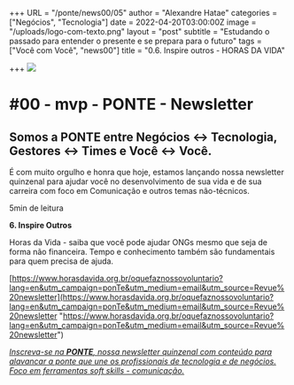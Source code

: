 +++
URL = "/ponte/news00/05"
author = "Alexandre Hatae"
categories = ["Negócios", "Tecnologia"]
date = 2022-04-20T03:00:00Z
image = "/uploads/logo-com-texto.png"
layout = "post"
subtitle = "Estudando o passado para entender o presente e se prepara para o futuro"
tags = ["Você com Você", "news00"]
title = "0.6. Inspire outros - HORAS DA VIDA"

+++
![](/uploads/logo-com-texto.png)

# #00 - mvp - PONTE - Newsletter

## Somos a PONTE entre Negócios ↔ Tecnologia, Gestores ↔ Times e Você ↔ Você.

É com muito orgulho e honra que hoje, estamos lançando nossa newsletter quinzenal para ajudar você no desenvolvimento de sua vida e de sua carreira com foco em Comunicação e outros temas não-técnicos.

5min de leitura

**6. Inspire Outros**

Horas da Vida - saiba que você pode ajudar ONGs mesmo que seja de forma não financeira. Tempo e conhecimento também são fundamentais para quem precisa de ajuda.

[https://www.horasdavida.org.br/oquefaznossovoluntario?lang=en&utm_campaign=ponTe&utm_medium=email&utm_source=Revue%20newsletter](https://www.horasdavida.org.br/oquefaznossovoluntario?lang=en&utm_campaign=ponTe&utm_medium=email&utm_source=Revue%20newsletter "https://www.horasdavida.org.br/oquefaznossovoluntario?lang=en&utm_campaign=ponTe&utm_medium=email&utm_source=Revue%20newsletter")

[_Inscreva-se na_ **_PONTE_**_, nossa newsletter quinzenal com conteúdo para alavancar a ponte que une os profissionais de tecnologia e de negócios. Foco em ferramentas soft skills - comunicação._](https://www.getrevue.co/profile/porquesim-org "Inscreva-se na PONTE") 
